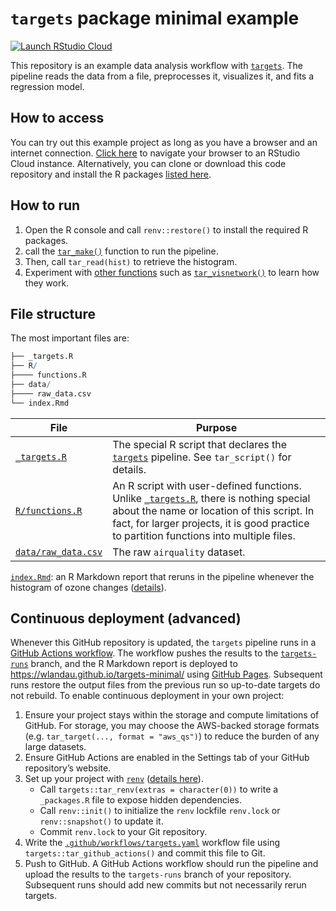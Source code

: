 
# `targets` package minimal example

[![Launch RStudio
Cloud](https://img.shields.io/badge/RStudio-Cloud-blue)](https://rstudio.cloud/project/1430691)

This repository is an example data analysis workflow with
[`targets`](https://docs.ropensci.org/targets). The pipeline reads the
data from a file, preprocesses it, visualizes it, and fits a regression
model.

## How to access

You can try out this example project as long as you have a browser and
an internet connection. [Click
here](https://rstudio.cloud/project/1430691) to navigate your browser to
an RStudio Cloud instance. Alternatively, you can clone or download this
code repository and install the R packages [listed
here](https://github.com/wlandau/targets-minimal/blob/03835c2aa4679dcf3f28c623a06d7505b18bee17/DESCRIPTION#L25-L30).

## How to run

1.  Open the R console and call `renv::restore()` to install the
    required R packages.
2.  call the
    [`tar_make()`](https://wlandau.github.io/targets/reference/tar_make.html)
    function to run the pipeline.
3.  Then, call `tar_read(hist)` to retrieve the histogram.
4.  Experiment with [other
    functions](https://wlandau.github.io/targets/reference/index.html)
    such as
    [`tar_visnetwork()`](https://wlandau.github.io/targets/reference/tar_visnetwork.html)
    to learn how they work.

## File structure

The most important files are:

``` r
├── _targets.R
├── R/
├──── functions.R
├── data/
├──── raw_data.csv
└── index.Rmd
```

| File                                                                                          | Purpose                                                                                                                                                                                                                                                                                            |
| --------------------------------------------------------------------------------------------- | -------------------------------------------------------------------------------------------------------------------------------------------------------------------------------------------------------------------------------------------------------------------------------------------------- |
| [`_targets.R`](https://github.com/wlandau/targets-minimal/blob/main/_targets.R)               | The special R script that declares the [`targets`](https://docs.ropensci.org/targets) pipeline. See `tar_script()` for details.                                                                                                                                                                    |
| [`R/functions.R`](https://github.com/wlandau/targets-minimal/blob/main/R/functions.R)         | An R script with user-defined functions. Unlike [`_targets.R`](https://github.com/wlandau/targets-minimal/blob/main/_targets.R), there is nothing special about the name or location of this script. In fact, for larger projects, it is good practice to partition functions into multiple files. |
| [`data/raw_data.csv`](https://github.com/wlandau/targets-minimal/blob/main/data/raw_data.csv) | The raw `airquality` dataset.                                                                                                                                                                                                                                                                      |

[`index.Rmd`](https://github.com/wlandau/targets-minimal/blob/main/index.Rmd):
an R Markdown report that reruns in the pipeline whenever the histogram
of ozone changes
([details](https://books.ropensci.org/targets/files.html#literate-programming)).

## Continuous deployment (advanced)

Whenever this GitHub repository is updated, the `targets` pipeline runs
in a [GitHub Actions
workflow](https://github.com/wlandau/targets-minimal/actions). The
workflow pushes the results to the
[`targets-runs`](https://github.com/wlandau/targets-minimal/tree/targets-runs)
branch, and the R Markdown report is deployed to
<https://wlandau.github.io/targets-minimal/> using [GitHub
Pages](https://pages.github.com/). Subsequent runs restore the output
files from the previous run so up-to-date targets do not rebuild. To
enable continuous deployment in your own project:

1.  Ensure your project stays within the storage and compute limitations
    of GitHub. For storage, you may choose the AWS-backed storage
    formats (e.g. `tar_target(..., format = "aws_qs")`) to reduce the
    burden of any large datasets.
2.  Ensure GitHub Actions are enabled in the Settings tab of your GitHub
    repository’s website.
3.  Set up your project with [`renv`](https://rstudio.github.io/renv/)
    ([details here](https://rstudio.github.io/renv/articles/ci.html)).
      - Call `targets::tar_renv(extras = character(0))` to write a
        `_packages.R` file to expose hidden dependencies.
      - Call `renv::init()` to initialize the `renv` lockfile
        `renv.lock` or `renv::snapshot()` to update it.
      - Commit `renv.lock` to your Git repository.
4.  Write the
    [`.github/workflows/targets.yaml`](https://github.com/wlandau/targets-minimal/blob/main/.github/workflows/targets.yaml)
    workflow file using `targets::tar_github_actions()` and commit this
    file to Git.
5.  Push to GitHub. A GitHub Actions workflow should run the pipeline
    and upload the results to the `targets-runs` branch of your
    repository. Subsequent runs should add new commits but not
    necessarily rerun targets.
